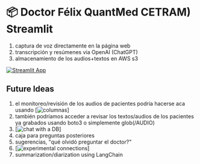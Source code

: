 # 📦 Doctor Félix QuantMed CETRAM) Streamlit 

1. captura de voz directamente en la página web
2. transcripción y resúmenes via OpenAI (ChatGPT)
3. almacenamiento de los audios+textos en AWS s3
   
[![Streamlit App](https://static.streamlit.io/badges/streamlit_badge_black_white.svg)](https://starter-kit.streamlitapp.com/)

## Future Ideas

1. el monitoreo/revisión de los audios de pacientes podría hacerse aca usando [![columnas](https://blog.streamlit.io/introducing-column-config/)]
2. también podríamos acceder a revisar los textos/audios de los pacientes ya grabados usando boto3 o simplemente glob(/AUDIO)
3. [![chat with a DB](https://coinsbench.com/chat-with-your-databases-using-langchain-bb7d31ed2e76#28cc)]
4. caja para preguntas posteriores
5. sugerencias, "qué olvidó preguntar el doctor?"
6. [![experimental connections](https://blog.streamlit.io/introducing-st-experimental_connection/)]
7. summarization/diarization using LangChain
